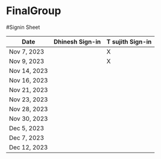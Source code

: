 # FinalGroup

#Signin Sheet

| Date        | Dhinesh Sign-in  | T sujith Sign-in |
|-------------|------------------|------------------|
| Nov 7, 2023 |                  |     X            |
| Nov 9, 2023 |                  |      X           |              
| Nov 14, 2023|                  |                  |
| Nov 16, 2023|                  |                  |
| Nov 21, 2023|                  |                  |
| Nov 23, 2023|                  |                  |
| Nov 28, 2023|                  |                  |
| Nov 30, 2023|                  |                  |
| Dec 5, 2023 |                  |                  |
| Dec 7, 2023 |                  |                  |
| Dec 12, 2023|                  |                  |
